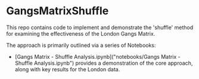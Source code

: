 # GangsMatrixShuffle

This repo contains code to implement and demonstrate the 'shuffle' method for examining the effectiveness of the London Gangs Matrix.

The approach is primarily outlined via a series of Notebooks:

- [Gangs Matrix - Shuffle Analysis.ipynb]("notebooks/Gangs Matrix - Shuffle Analysis.ipynb") provides a demonstration of the core approach, along with key results for the London data.